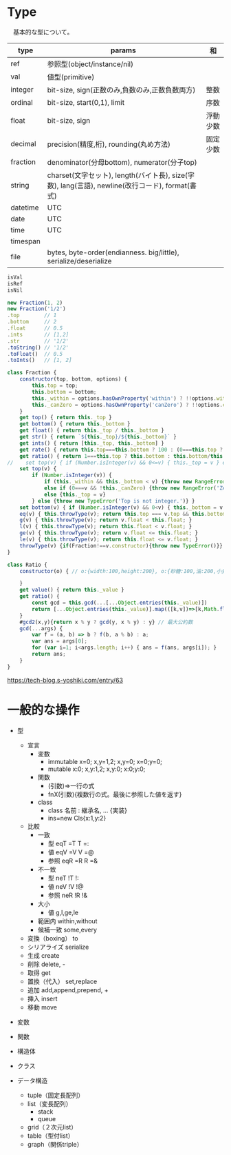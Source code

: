 # Type

　基本的な型について。

<!-- more -->

type|params|和
----|------|--
ref|参照型(object/instance/nil)
val|値型(primitive)
integer|bit-size, sign(正数のみ,負数のみ,正数負数両方)|整数
ordinal|bit-size, start(0,1), limit|序数
float|bit-size, sign|浮動少数
decimal|precision(精度,桁), rounding(丸め方法)|固定少数
fraction|denominator(分母bottom), numerator(分子top)
string|charset(文字セット), length(バイト長), size(字数), lang(言語), newline(改行コード), format(書式)
datetime|UTC
date|UTC
time|UTC
timespan|
file|bytes, byte-order(endianness. big/little), serialize/deserialize

```javascript
isVal
isRef
isNil
```


```javascript
new Fraction(1, 2)
new Fraction('1/2')
.top        // 1
.bottom     // 2
.float      // 0.5
.ints       // [1,2]
.str        // '1/2'
.toString() // '1/2'
.toFloat()  // 0.5
.toInts()   // [1, 2]
```
```javascript
class Fraction {
    constructor(top, bottom, options) {
        this.top = top;
        this.bottom = bottom;
        this._within = options.hasOwnProperty('within') ? !!options.within : false
        this._canZero = options.hasOwnProperty('canZero') ? !!options.canZero : false
    }
    get top() { return this._top }
    get bottom() { return this._bottom }
    get float() { return this._top / this._bottom }
    get str() { return `${this._top}/${this._bottom}` }
    get ints() { return [this._top, this._bottom] }
    get rate() { return this.top===this.bottom ? 100 : (0===this.top ? 0 : this.float*100)}  // N%
    get ratio() { return 1===this.top ? this.bottom : this.bottom/this.top } // 1:N
//    set top(v) { if (Number.isInteger(v) && 0<=v) { this._top = v } else {throw new TypeError()} }
    set top(v) {
        if (Number.isInteger(v)) {
            if (this._within && this._bottom < v) {throw new RangeError('Top is over bottom.')}
            else if (0===v && !this._canZero) {throw new RangeError('Zero can't be assigned for top.')}
            else {this._top = v}
        } else {throw new TypeError('Top is not integer.')} }
    set bottom(v) { if (Number.isInteger(v) && 0<v) { this._bottom = v } else {throw new TypeError('Bottom is not positive integer.')} }
    eq(v) { this.throwType(v); return this.top === v.top && this.bottom === v.bottom: }
    g(v) { this.throwType(v); return v.float < this.float; }
    l(v) { this.throwType(v); return this.float < v.float; }
    ge(v) { this.throwType(v); return v.float <= this.float; }
    le(v) { this.throwType(v); return this.float <= v.float; }
    throwType(v) {if(Fraction!==v.constructor){throw new TypeError()}}
}
```

```javascript
class Ratio {
    constructor(o) { // o:{width:100,height:200}, o:{砂糖:100,油:200,小麦粉:300}

    }
    get value() { return this._value }
    get ratio() {
        const gcd = this.gcd(...[...Object.entries(this._value)])
        return [...Object.entries(this._value)].map(([k,v])=>[k,Math.floor(v/gcd)]).toObject()
    }
    #gcd2(x,y){return x % y ? gcd(y, x % y) : y} // 最大公約数
    gcd(...args) {
        var f = (a, b) => b ? f(b, a % b) : a;
        var ans = args[0];
        for (var i=1; i<args.length; i++) { ans = f(ans, args[i]); }
        return ans;
    }
}
```

https://tech-blog.s-yoshiki.com/entry/63



# 一般的な操作

* 型
	* 宣言
		* 変数
			* immutable  x=0; x,y=1,2; x,y=0; x=0;y=0;
			* mutable    x:0; x,y:1,2; x,y:0; x:0;y:0;
		* 関数
			* (引数)=>一行の式
			* fnX(引数){複数行の式。最後に参照した値を返す}
		* class
			* class 名前 : 継承名, ... {実装}
			* ins=new Cls{x:1,y:2}
	* 比較
		* 一致
			* 型    eqT  =T  T  =:
			* 値    eqV  =V  V  =@
			* 参照  eqR  =R  R  =&
		* 不一致
			* 型    neT  !T     !:
			* 値    neV  !V     !@
			* 参照  neR  !R     !&
		* 大小
			* 値    g,l,ge,le
        * 範囲内    within,without
		* 候補一致  some,every
	* 変換（boxing）  to
	* シリアライズ    serialize
	* 生成            create
	* 削除            delete, -
	* 取得            get
	* 置換（代入）    set,replace
	* 追加            add,append,prepend, +
	* 挿入            insert
	* 移動            move


* 変数
* 関数
* 構造体
* クラス
* データ構造
	* tuple（固定長配列）
	* list（変長配列）
		* stack
		* queue
	* grid（２次元list）
	* table（型付list）
	* graph（関係triple）



